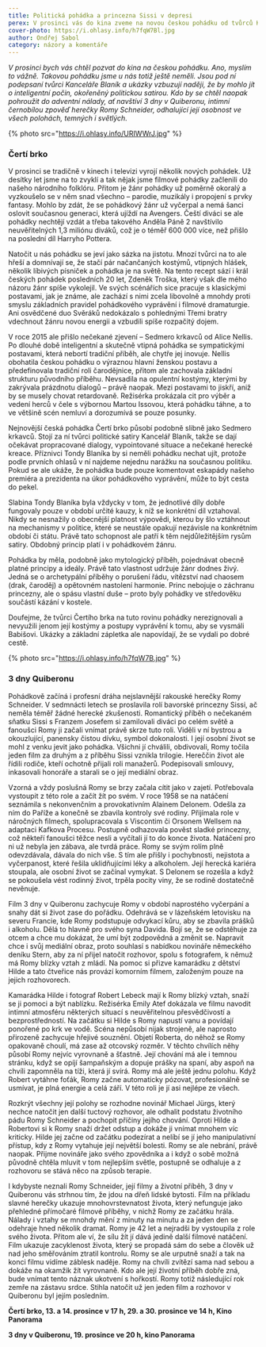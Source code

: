 ```yaml
---
title: Politická pohádka a princezna Sissi v depresi
perex: V prosinci vás do kina zveme na novou českou pohádku od tvůrců Kanceláře Blaník (ano, vážně!) a intimní černobílou zpověď herečky Romy Schneider.
cover-photo: https://i.ohlasy.info/h7fqW7Bl.jpg
author: Ondřej Sabol
category: názory a komentáře
---
```


*V prosinci bych vás chtěl pozvat do kina na českou pohádku. Ano, myslím to vážně. Takovou pohádku jsme u nás totiž ještě neměli. Jsou pod ní podepsaní tvůrci Kanceláře Blaník a ukázky vzbuzují naději, že by mohlo jít o inteligentní počin, okořeněný politickou satirou. Kdo by se chtěl naopak pohroužit do adventní nálady, ať navštíví 3 dny v Quiberonu, intimní černobílou zpověď herečky Romy Schneider, odhalující její osobnost ve všech polohách, temných i světlých.*

{% photo src="https://i.ohlasy.info/URIWWrJ.jpg" %}

### Čertí brko

V prosinci se tradičně v kinech i televizi vyrojí několik nových pohádek. Už desítky let jsme na to zvyklí a tak nějak jsme filmové pohádky začlenili do našeho národního folklóru. Přitom je žánr pohádky už poměrně okoralý a vyzkoušelo se v něm snad všechno – parodie, muzikály i propojení s prvky fantasy. Mohlo by zdát, že se pohádkový žánr už vyčerpal a nemá šanci oslovit současnou generaci, která ujíždí na Avengers. Čeští diváci se ale pohádky nechtějí vzdát a třeba takového Anděla Páně 2 navštívilo neuvěřitelných 1,3 miliónu diváků, což je o téměř 600 000 více, než přišlo na poslední díl Harryho Pottera. 

Natočit u nás pohádku se jeví jako sázka na jistotu. Mnozí tvůrci na to ale hřeší a domnívají se, že stačí pár načančaných kostýmů, vtipných hlášek, několik líbivých písniček a pohádka je na světě. Na tento recept sází i král českých pohádek posledních 20 let, Zdeněk Troška, který však dle mého názoru žánr spíše vykolejil. Ve svých scénářích sice pracuje s klasickými postavami, jak je známe, ale zachází s nimi zcela libovolně a mnohdy proti smyslu základních pravidel pohádkového vyprávění i filmové dramaturgie. Ani osvědčené duo Svěráků nedokázalo s pohlednými Třemi bratry vdechnout žánru novou energii a vzbudili spíše rozpačitý dojem.

V roce 2015 ale přišlo nečekané zjevení – Sedmero krkavců od Alice Nellis. Po dlouhé době inteligentní a skutečně vtipná pohádka se sympatickými postavami, která nebortí tradiční příběh, ale chytře jej inovuje. Nellis obohatila českou pohádku o výraznou hlavní ženskou postavu a předefinovala tradiční roli čarodějnice, přitom ale zachovala základní strukturu původního příběhu. Nevsadila na opulentní kostýmy, kterými by zakrývala prázdnotu dialogů – právě naopak. Mezi postavami to jiskří, aniž by se musely chovat retardovaně. Režisérka prokázala cit pro výběr a vedení herců v čele s výbornou Martou Issovou, která pohádku táhne, a to ve většině scén nemluví a dorozumívá se pouze posunky.

Nejnovější česká pohádka Čertí brko působí podobně slibně jako Sedmero krkavců. Stojí za ní tvůrci politické satiry Kancelář Blaník, takže se dají očekávat propracované dialogy, vypointované situace a nečekané herecké kreace. Příznivci Tondy Blaníka by si neměli pohádku nechat ujít, protože podle prvních ohlasů v ní najdeme nejednu narážku na současnou politiku. Pokud se ale ukáže, že pohádka bude pouze komentovat eskapády našeho premiéra a prezidenta na úkor pohádkového vyprávění, může to být cesta do pekel.

Slabina Tondy Blaníka byla vždycky v tom, že jednotlivé díly dobře fungovaly pouze v období určité kauzy, k níž se konkrétní díl vztahoval. Nikdy se nesnažily o obecnější platnost výpovědi, kterou by šlo vztáhnout na mechanismy v politice, které se neustále opakují nezávisle na konkrétním období či státu. Právě tato schopnost ale patří k těm nejdůležitějším rysům satiry. Obdobný princip platí i v pohádkovém žánru. 

Pohádka by měla, podobně jako mytologický příběh, pojednávat obecně platné principy a ideály. Právě tato vlastnost udržuje žánr dodnes živý. Jedná se o archetypální příběhy o porušení řádu, vítězství nad chaosem (drak, čaroděj) a opětovném nastolení harmonie. Princ nebojuje o záchranu princezny, ale o spásu vlastní duše – proto byly pohádky ve středověku součástí kázání v kostele.

Doufejme, že tvůrci Čertího brka na tuto rovinu pohádky nerezignovali a nevyužili jenom její kostýmy a postupy vyprávění k tomu, aby se vysmáli Babišovi. Ukázky a základní zápletka ale napovídají, že se vydali po dobré cestě.

{% photo src="https://i.ohlasy.info/h7fqW7B.jpg" %}

### 3 dny Quiberonu

Pohádkově začíná i profesní dráha nejslavnější rakouské herečky Romy Schneider. V sedmnácti letech se proslavila rolí bavorské princezny Sissi, ač neměla téměř žádné herecké zkušenosti. Romantický příběh o nečekaném sňatku Sissi s Franzem Josefem si zamilovali diváci po celém světě a fanoušci Romy ji začali vnímat právě skrze tuto roli. Viděli v ní bystrou a okouzlující, panensky čistou dívku, symbol dokonalosti. I její osobní život se mohl z venku jevit jako pohádka. Všichni jí chválili, obdivovali, Romy točila jeden film za druhým a z příběhu Sissi vznikla trilogie. Hereččin život ale řídili rodiče, kteří ochotně přijali roli manažerů. Podepisovali smlouvy, inkasovali honoráře a starali se o její mediální obraz.

Vzorná a vždy poslušná Romy se brzy začala cítit jako v zajetí. Potřebovala vystoupit z této role a začít žít po svém. V roce 1958 se na natáčení seznámila s nekonvenčním a provokativním Alainem Delonem. Odešla za ním do Paříže a konečně se zbavila kontroly své rodiny. Přijímala role v náročných filmech, spolupracovala s Viscontim či Orsonem Wellsem na adaptaci Kafkova Procesu. Postupně odhazovala pověst sladké princezny, což někteří fanoušci těžce nesli a vyčítali jí to do konce života. Natáčení pro ni už nebyla jen zábava, ale tvrdá práce. Romy se svým rolím plně odevzdávala, dávala do nich vše. S tím ale přišly i pochybnosti, nejistota a vyčerpanost, které řešila uklidňujícími léky a alkoholem. Její herecká kariéra stoupala, ale osobní život se začínal vymykat. S Delonem se rozešla a když se pokoušela vést rodinný život, trpěla pocity viny, že se rodině dostatečně nevěnuje.

Film 3 dny v Quiberonu zachycuje Romy v období naprostého vyčerpání a snahy dát si život zase do pořádku. Odehrává se v lázeňském letovisku na severu Francie, kde Romy podstupuje odvykací kůru, aby se zbavila prášků i alkoholu. Dělá to hlavně pro svého syna Davida. Bojí se, že se odstěhuje za otcem a chce mu dokázat, že umí být zodpovědná a změnit se. Napravit chce i svůj mediální obraz, proto souhlasí s nabídkou novináře německého deníku Stern, aby za ní přijel natočit rozhovor, spolu s fotografem, k němuž má Romy blízky vztah z mládí. Na pomoc si přizve kamarádku z dětství Hilde a tato čtveřice nás provází komorním filmem, založeným pouze na jejich rozhovorech.

Kamarádka Hilde i fotograf Robert Lebeck mají k Romy blízký vztah, snaží se ji pomoci a být nablízku. Režisérka Emily Atef dokázala ve filmu navodit intimní atmosféru některých situací s neuvěřitelnou přesvědčivostí a bezprostředností. Na začátku si Hilde s Romy napustí vanu a povídají ponořené po krk ve vodě. Scéna nepůsobí nijak strojeně, ale naprosto přirozeně zachycuje hřejivé souznění. Objetí Roberta, do něhož se Romy opakovaně choulí, má zase až otcovský rozměr. V těchto chvílích něhy působí Romy nejvíc vyrovnaně a šťastně. Její chování má ale i temnou stránku, když se opíjí šampaňským a dopuje prášky na spaní, aby aspoň na chvíli zapomněla na tíži, která jí svírá. Romy má ale ještě jednu polohu. Když Robert vytáhne foťák, Romy začne automaticky pózovat, profesionálně se usmívat, je plná energie a celá září. V této roli je jí asi nejlépe ze všech.

Rozkrýt všechny její polohy se rozhodne novinář Michael Jürgs, který nechce natočit jen další tuctový rozhovor, ale odhalit podstatu životního pádu Romy Schneider a pochopit příčiny jejího chování. Oproti Hilde a Robertovi si k Romy snaží držet odstup a dokáže ji vnímat mnohem víc kriticky. Hilde jej začne od začátku podezírat a nelíbí se jí jeho manipulativní přístup, kdy z Romy vytahuje její největší bolesti. Romy se ale nebrání, právě naopak. Přijme novináře jako svého zpovědníka a i když o sobě možná původně chtěla mluvit v tom nejlepším světle, postupně se odhaluje a z rozhovoru se stává něco na způsob terapie.

I kdybyste neznali Romy Schneider, její filmy a životní příběh, 3 dny v Quiberonu vás strhnou tím, že jdou na dřeň lidské bytosti. Film na příkladu slavné herečky ukazuje mnohovrstevnatost života, který nefunguje jako přehledné přímočaré filmové příběhy, v nichž Romy ze začátku hrála. Nálady i vztahy se mnohdy mění z minuty na minutu a za jeden den se odehraje hned několik dramat. Romy je 42 let a nejradši by vystoupila z role svého života. Přitom ale ví, že sílu žít jí dává jedině další filmové natáčení. Film ukazuje zacyklenost života, který se propadá sám do sebe a člověk už nad jeho směřováním ztratil kontrolu. Romy se ale urputně snaží a tak na konci filmu vidíme záblesk naděje. Romy na chvíli zvítězí sama nad sebou a dokáže na okamžik žít vyrovnaně. Kdo ale její životní příběh dobře zná, bude vnímat tento náznak ukotvení s hořkostí. Romy totiž následující rok zemře na zástavu srdce. Stihla natočit už jen jeden film a rozhovor v Quiberonu byl jejím posledním.

**Čertí brko, 13. a 14. prosince v 17 h, 29. a 30. prosince ve 14 h, Kino Panorama**

**3 dny v Quiberonu, 19. prosince ve 20 h, kino Panorama**
